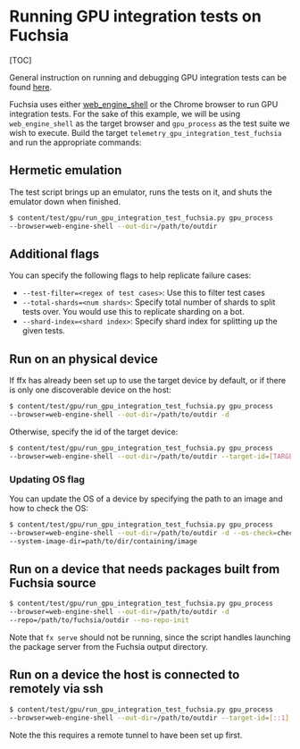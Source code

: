 # Running GPU integration tests on Fuchsia

[TOC]

General instruction on running and debugging GPU integration tests can be
found [here](../gpu/gpu_testing.md).

Fuchsia uses either [web_engine_shell](../../fuchsia_web/shell/README.md)
or the Chrome browser to run GPU integration tests. For the sake of this
example, we will be using `web_engine_shell` as the target browser and
`gpu_process` as the test suite we wish to execute. Build the target
`telemetry_gpu_integration_test_fuchsia` and run the appropriate commands:

## Hermetic emulation

The test script brings up an emulator, runs the tests on it, and shuts the
emulator down when finished.

```bash
$ content/test/gpu/run_gpu_integration_test_fuchsia.py gpu_process
--browser=web-engine-shell --out-dir=/path/to/outdir
```

## Additional flags

You can specify the following flags to help replicate failure cases:

- `--test-filter=<regex of test cases>`: Use this to filter test cases
- `--total-shards=<num shards>`: Specify total number of shards to split tests
  over. You would use this to replicate sharding on a bot.
- `--shard-index=<shard index>`: Specify shard index for splitting up the given
  tests.

## Run on an physical device

If ffx has already been set up to use the target device by default,
or if there is only one discoverable device on the host:

```bash
$ content/test/gpu/run_gpu_integration_test_fuchsia.py gpu_process
--browser=web-engine-shell --out-dir=/path/to/outdir -d
```

Otherwise, specify the id of the target device:

```bash
$ content/test/gpu/run_gpu_integration_test_fuchsia.py gpu_process
--browser=web-engine-shell --out-dir=/path/to/outdir --target-id=[TARGET_ID]
```

### Updating OS flag
You can update the OS of a device by specifying the path to an image and how
to check the OS:

```bash
$ content/test/gpu/run_gpu_integration_test_fuchsia.py gpu_process
--browser=web-engine-shell --out-dir=/path/to/outdir -d --os-check=check
--system-image-dir=path/to/dir/containing/image
```

## Run on a device that needs packages built from Fuchsia source

```bash
$ content/test/gpu/run_gpu_integration_test_fuchsia.py gpu_process
--browser=web-engine-shell --out-dir=/path/to/outdir -d
--repo=/path/to/fuchsia/outdir --no-repo-init
```

Note that `fx serve` should not be running, since the script
handles launching the package server from the Fuchsia output directory.

## Run on a device the host is connected to remotely via ssh

```bash
$ content/test/gpu/run_gpu_integration_test_fuchsia.py gpu_process
--browser=web-engine-shell --out-dir=/path/to/outdir --target-id=[::1]:8022
```

Note the this requires a remote tunnel to have been set up first.
